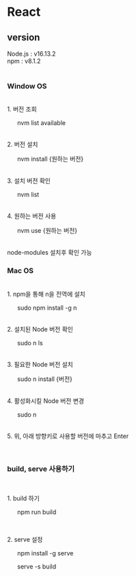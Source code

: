 # React
<h2>version</h2>

<div>Node.js : v16.13.2</div>
<div>npm : v8.1.2</div><br>

<h3>Window OS</h3><br>

<th>1. 버전 조회
 <ol>nvm list available</ol>
 </th><br>
 
<th>2. 버전 설치
 <ol>nvm install {원하는 버전}</ol>
</th><br>
<th>3. 설치 버전 확인
 <ol>nvm list</ol>
</th><br>
<th>4. 원하는 버전 사용
 <ol>nvm use {원하는 버전}</ol>
</th><br>

<th>
 node-modules 설치후 확인 가능
</th><br>

<h3>Mac OS</h3><br>

<th>1. npm을 통해 n을 전역에 설치
 <ol>sudo npm install -g n</ol>
</th><br>

<th>2. 설치된 Node 버전 확인
 <ol>sudo n ls</ol>
</th><br>

<th>3. 필요한 Node 버전 설치
 <ol>sudo n install {버전}</ol>
</th><br>

<th>4. 활성화시킬 Node 버전 변경
 <ol>sudo n</ol>
</th><br>

<th>5. 위, 아래 방향키로 사용할 버전에 마추고 Enter
 <ol></ol>
</th><br>

<h3>build, serve 사용하기</h3><br>

<ht>1. build 하기
 <ol>npm run build</ol>
</th><br>

<ht>2. serve 설정
 <ol>npm install -g serve</ol>
 <ol>serve -s build</ol>
</th><br>

